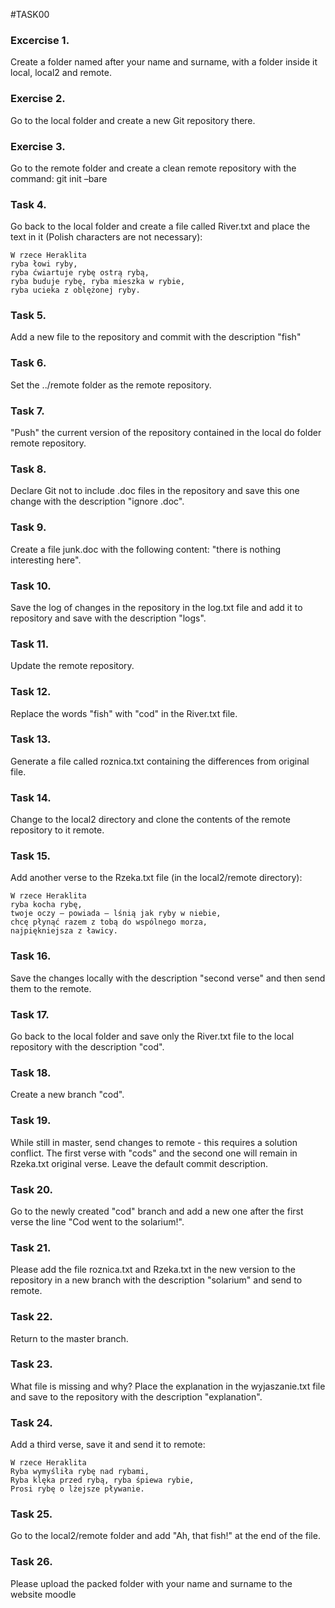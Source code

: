 #TASK00

### **Excercise 1.**
Create a folder named after your name and surname, with a folder inside it
local, local2 and remote.

### **Exercise 2.**
Go to the local folder and create a new Git repository there.

### **Exercise 3.**
Go to the remote folder and create a clean remote repository with the command:
git init –bare

### **Task 4.**
Go back to the local folder and create a file called River.txt and place the text in it
(Polish characters are not necessary):
```
W rzece Heraklita
ryba łowi ryby,
ryba ćwiartuje rybę ostrą rybą,
ryba buduje rybę, ryba mieszka w rybie,
ryba ucieka z oblężonej ryby.
```
### **Task 5.**
Add a new file to the repository and commit with the description "fish"

### **Task 6.**
Set the ../remote folder as the remote repository.

### **Task 7.**
"Push" the current version of the repository contained in the local do folder
remote repository.

### **Task 8.**
Declare Git not to include .doc files in the repository and save this one
change with the description "ignore .doc".

### **Task 9.**
Create a file junk.doc with the following content: "there is nothing interesting here".

### **Task 10.**
Save the log of changes in the repository in the log.txt file and add it to
repository and save with the description "logs".

### **Task 11.**
Update the remote repository.

### **Task 12.**
Replace the words "fish" with "cod" in the River.txt file.

### **Task 13.**
Generate a file called roznica.txt containing the differences from
original file.

### **Task 14.**
Change to the local2 directory and clone the contents of the remote repository to it
remote.
### **Task 15.**
Add another verse to the Rzeka.txt file (in the local2/remote directory):
```
W rzece Heraklita
ryba kocha rybę,
twoje oczy – powiada – lśnią jak ryby w niebie,
chcę płynąć razem z tobą do wspólnego morza,
najpiękniejsza z ławicy.
```
### **Task 16.**
Save the changes locally with the description "second verse" and then send them to the remote.

### **Task 17.**
Go back to the local folder and save only the River.txt file to the local repository
with the description "cod".

### **Task 18.**
Create a new branch "cod".

### **Task 19.**
While still in master, send changes to remote - this requires a solution
conflict. The first verse with "cods" and the second one will remain in Rzeka.txt
original verse. Leave the default commit description.

### **Task 20.**
Go to the newly created "cod" branch and add a new one after the first verse
the line "Cod went to the solarium!".

### **Task 21.**
Please add the file roznica.txt and Rzeka.txt in the new version to the repository
in a new branch with the description "solarium" and send to remote.

### **Task 22.**
Return to the master branch.

### **Task 23.**
What file is missing and why? Place the explanation in the wyjaszanie.txt file
and save to the repository with the description "explanation".

### **Task 24.**
Add a third verse, save it and send it to remote:
```
W rzece Heraklita
Ryba wymyśliła rybę nad rybami,
Ryba klęka przed rybą, ryba śpiewa rybie,
Prosi rybę o lżejsze pływanie.
```
### **Task 25.**
Go to the local2/remote folder and add "Ah, that fish!" at the end of the file.

### **Task 26.**
Please upload the packed folder with your name and surname to the website
moodle
